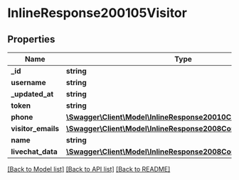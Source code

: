 # InlineResponse200105Visitor

## Properties
Name | Type | Description | Notes
------------ | ------------- | ------------- | -------------
**_id** | **string** |  | [optional] 
**username** | **string** |  | [optional] 
**_updated_at** | **string** |  | [optional] 
**token** | **string** |  | [optional] 
**phone** | [**\Swagger\Client\Model\InlineResponse20010ContactPhones[]**](InlineResponse20010ContactPhones.md) |  | [optional] 
**visitor_emails** | [**\Swagger\Client\Model\InlineResponse2008ContactVisitorEmails[]**](InlineResponse2008ContactVisitorEmails.md) |  | [optional] 
**name** | **string** |  | [optional] 
**livechat_data** | [**\Swagger\Client\Model\InlineResponse2008ContactVisitorEmails**](InlineResponse2008ContactVisitorEmails.md) |  | [optional] 

[[Back to Model list]](../../README.md#documentation-for-models) [[Back to API list]](../../README.md#documentation-for-api-endpoints) [[Back to README]](../../README.md)


